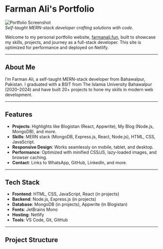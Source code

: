 # Farman Ali's Portfolio

![Portfolio Screenshot](assets/images/projects/portfolio-screenshot.png)  
_Self-taught MERN-stack developer crafting solutions with code._

Welcome to my personal portfolio website, [farmanali.fun](https://farmanali.fun), built to showcase my skills, projects, and journey as a full-stack developer. This site is optimized for performance and deployed on Netlify.

---

## About Me

I’m Farman Ali, a self-taught MERN-stack developer from Bahawalpur, Pakistan. I graduated with a BSIT from The Islamia University Bahawalpur (2020–2024) and have built 20+ projects to hone my skills in modern web development.

---

## Features

- **Projects**: Highlights like Blogistan (React, Appwrite), My Blog (Node.js, MongoDB), and more.
- **Skills**: MERN stack (MongoDB, Express.js, React, Node.js), HTML, CSS, JavaScript.
- **Responsive Design**: Works seamlessly on mobile, tablet, and desktop.
- **Performance**: Optimized with minified CSS/JS, lazy-loaded images, and browser caching.
- **Contact**: Links to WhatsApp, GitHub, LinkedIn, and more.

---

## Tech Stack

- **Frontend**: HTML, CSS, JavaScript, React (in projects)
- **Backend**: Node.js, Express.js (in projects)
- **Database**: MongoDB (in projects), Appwrite (in Blogistan)
- **Fonts**: JetBrains Mono
- **Hosting**: Netlify
- **Tools**: VS Code, Git, GitHub

---

## Project Structure
